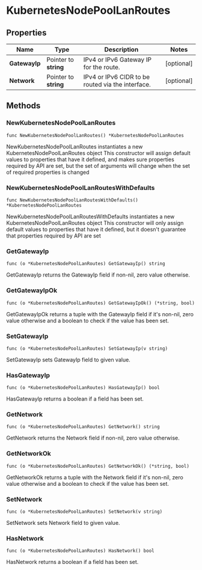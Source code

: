 # KubernetesNodePoolLanRoutes

## Properties

|Name | Type | Description | Notes|
|------------ | ------------- | ------------- | -------------|
|**GatewayIp** | Pointer to **string** | IPv4 or IPv6 Gateway IP for the route. | [optional] |
|**Network** | Pointer to **string** | IPv4 or IPv6 CIDR to be routed via the interface. | [optional] |

## Methods

### NewKubernetesNodePoolLanRoutes

`func NewKubernetesNodePoolLanRoutes() *KubernetesNodePoolLanRoutes`

NewKubernetesNodePoolLanRoutes instantiates a new KubernetesNodePoolLanRoutes object
This constructor will assign default values to properties that have it defined,
and makes sure properties required by API are set, but the set of arguments
will change when the set of required properties is changed

### NewKubernetesNodePoolLanRoutesWithDefaults

`func NewKubernetesNodePoolLanRoutesWithDefaults() *KubernetesNodePoolLanRoutes`

NewKubernetesNodePoolLanRoutesWithDefaults instantiates a new KubernetesNodePoolLanRoutes object
This constructor will only assign default values to properties that have it defined,
but it doesn't guarantee that properties required by API are set

### GetGatewayIp

`func (o *KubernetesNodePoolLanRoutes) GetGatewayIp() string`

GetGatewayIp returns the GatewayIp field if non-nil, zero value otherwise.

### GetGatewayIpOk

`func (o *KubernetesNodePoolLanRoutes) GetGatewayIpOk() (*string, bool)`

GetGatewayIpOk returns a tuple with the GatewayIp field if it's non-nil, zero value otherwise
and a boolean to check if the value has been set.

### SetGatewayIp

`func (o *KubernetesNodePoolLanRoutes) SetGatewayIp(v string)`

SetGatewayIp sets GatewayIp field to given value.

### HasGatewayIp

`func (o *KubernetesNodePoolLanRoutes) HasGatewayIp() bool`

HasGatewayIp returns a boolean if a field has been set.

### GetNetwork

`func (o *KubernetesNodePoolLanRoutes) GetNetwork() string`

GetNetwork returns the Network field if non-nil, zero value otherwise.

### GetNetworkOk

`func (o *KubernetesNodePoolLanRoutes) GetNetworkOk() (*string, bool)`

GetNetworkOk returns a tuple with the Network field if it's non-nil, zero value otherwise
and a boolean to check if the value has been set.

### SetNetwork

`func (o *KubernetesNodePoolLanRoutes) SetNetwork(v string)`

SetNetwork sets Network field to given value.

### HasNetwork

`func (o *KubernetesNodePoolLanRoutes) HasNetwork() bool`

HasNetwork returns a boolean if a field has been set.



